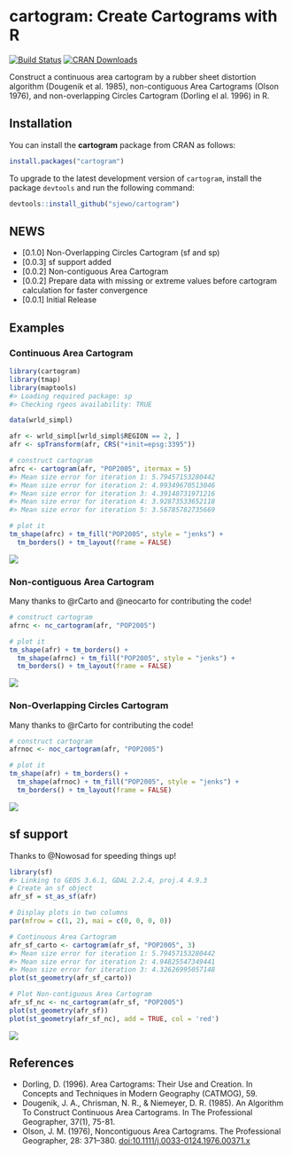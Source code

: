 cartogram: Create Cartograms with R
================

[![Build
Status](https://travis-ci.org/sjewo/cartogram.svg?branch=master)](https://travis-ci.org/sjewo/cartogram)
[![CRAN
Downloads](http://cranlogs.r-pkg.org/badges/cartogram)](https://cran.r-project.org/package=cartogram)

Construct a continuous area cartogram by a rubber sheet distortion
algorithm (Dougenik et al. 1985), non-contiguous Area Cartograms (Olson
1976), and non-overlapping Circles Cartogram (Dorling el al. 1996) in R.

## Installation

You can install the **cartogram** package from CRAN as follows:

``` r
install.packages("cartogram")
```

To upgrade to the latest development version of `cartogram`, install the
package `devtools` and run the following command:

``` r
devtools::install_github("sjewo/cartogram")
```

## NEWS

  - \[0.1.0\] Non-Overlapping Circles Cartogram (sf and sp)
  - \[0.0.3\] sf support added
  - \[0.0.2\] Non-contiguous Area Cartogram
  - \[0.0.2\] Prepare data with missing or extreme values before
    cartogram calculation for faster convergence
  - \[0.0.1\] Initial Release

## Examples

### Continuous Area Cartogram

``` r
library(cartogram)
library(tmap)
library(maptools)
#> Loading required package: sp
#> Checking rgeos availability: TRUE

data(wrld_simpl)

afr <- wrld_simpl[wrld_simpl$REGION == 2, ]
afr <- spTransform(afr, CRS("+init=epsg:3395"))

# construct cartogram
afrc <- cartogram(afr, "POP2005", itermax = 5)
#> Mean size error for iteration 1: 5.79457153280442
#> Mean size error for iteration 2: 4.99349670513046
#> Mean size error for iteration 3: 4.39148731971216
#> Mean size error for iteration 4: 3.92873533652118
#> Mean size error for iteration 5: 3.56785782735669

# plot it
tm_shape(afrc) + tm_fill("POP2005", style = "jenks") +
  tm_borders() + tm_layout(frame = FALSE)
```

![](man/figures/README-carto-1.png)<!-- -->

### Non-contiguous Area Cartogram

Many thanks to @rCarto and @neocarto for contributing the code\!

``` r
# construct cartogram
afrnc <- nc_cartogram(afr, "POP2005")

# plot it
tm_shape(afr) + tm_borders() +
  tm_shape(afrnc) + tm_fill("POP2005", style = "jenks") +
  tm_borders() + tm_layout(frame = FALSE)
```

![](man/figures/README-nc-1.png)<!-- -->

### Non-Overlapping Circles Cartogram

Many thanks to @rCarto for contributing the code\!

``` r
# construct cartogram
afrnoc <- noc_cartogram(afr, "POP2005")

# plot it
tm_shape(afr) + tm_borders() +
  tm_shape(afrnoc) + tm_fill("POP2005", style = "jenks") +
  tm_borders() + tm_layout(frame = FALSE)
```

![](man/figures/README-noc-1.png)<!-- -->

## sf support

Thanks to @Nowosad for speeding things up\!

``` r
library(sf)
#> Linking to GEOS 3.6.1, GDAL 2.2.4, proj.4 4.9.3
# Create an sf object
afr_sf = st_as_sf(afr)

# Display plots in two columns
par(mfrow = c(1, 2), mai = c(0, 0, 0, 0))

# Continuous Area Cartogram
afr_sf_carto <- cartogram(afr_sf, "POP2005", 3)
#> Mean size error for iteration 1: 5.79457153280442
#> Mean size error for iteration 2: 4.94825547349441
#> Mean size error for iteration 3: 4.32626995057148
plot(st_geometry(afr_sf_carto))

# Plot Non-contiguous Area Cartogram
afr_sf_nc <- nc_cartogram(afr_sf, "POP2005")
plot(st_geometry(afr_sf))
plot(st_geometry(afr_sf_nc), add = TRUE, col = 'red')
```

![](man/figures/README-sfsupport-1.png)<!-- -->

## References

  - Dorling, D. (1996). Area Cartograms: Their Use and Creation. In
    Concepts and Techniques in Modern Geography (CATMOG), 59.
  - Dougenik, J. A., Chrisman, N. R., & Niemeyer, D. R. (1985). An
    Algorithm To Construct Continuous Area Cartograms. In The
    Professional Geographer, 37(1), 75-81.
  - Olson, J. M. (1976), Noncontiguous Area Cartograms. The Professional
    Geographer, 28: 371–380. <doi:10.1111/j.0033-0124.1976.00371.x>
